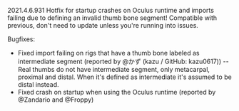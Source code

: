 2021.4.6.931
Hotfix for startup crashes on Oculus runtime and imports failing due to defining an invalid thumb bone segment! Compatible with previous, don't need to update unless you're running into issues.

Bugfixes:
- Fixed import failing on rigs that have a thumb bone labeled as intermediate segment (reported by @かず (kazu / GitHub: kazu0617))
-- Real thumbs do not have intermediate segment, only metacarpal, proximal and distal. When it's defined as intermediate it's assumed to be distal instead.
- Fixed crash on startup when using the Oculus runtime (reported by @Zandario and @Froppy)